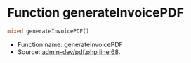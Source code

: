 Function generateInvoicePDF
===========================





```php
mixed generateInvoicePDF()
```

* Function name: generateInvoicePDF
* Source: [admin-dev/pdf.php line 68](https://github.com/PrestaShop/PrestaShop/blob/1.5.0.3/admin-dev/pdf.php#L68).

